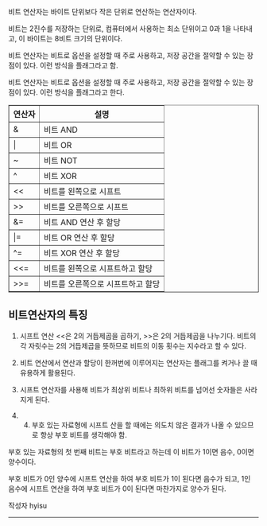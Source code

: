 비트 연산자는 바이트 단위보다 작은 단위로 연산하는 연산자이다.

비트는 2진수를 저장하는 단위로, 컴퓨터에서 사용하는 최소 단위이고 0과 1을 나타내고, 이 바이트는 8비트 크기의 단위이다.

비트 연산자는 비트로 옵션을 설정할 때 주로 사용하고, 저장 공간을 절약할 수 있는 장점이 있다. 이런 방식을 플래그라고 함.

비트 연산자는 비트로 옵션을 설정할 때 주로 사용하고, 저장 공간을 절약할 수 있는 장점이 있다. 이런 방식을 플래그라고 한다.


<table border="1">
<th>연산자</th>
<th>설명</th>
<tr>
<td>&</td>
<td>비트 AND</td>
</tr>
<tr>
<td>|</td>
<td>비트 OR</td>
</tr>
<tr>
<td>~</td>
<td>비트 NOT</td>
</tr>
<tr>
<td>^</td>
<td>비트 XOR</td>
</tr>
<tr>
<td> << </td>
<td>비트를 왼쪽으로 시프트</td>
</tr>
<tr>
<td> >> </td>
<td>비트를 오른쪽으로 시프트</td>
</tr>
<tr>
<td>&=</td>
<td>비트 AND 연산 후 할당</td>
</tr>
<tr>
<td>|=</td>
<td>비트 OR 연산 후 할당</td>
</tr>
<tr>
<td>^=</td>
<td>비트 XOR 연산 후 할당</td>
</tr>
<tr>
<td> <<= </td>
<td>비트를 왼쪽으로 시프트하고 할당</td>
</tr>
<tr>
<td>>>=</td>
<td>비트를 오른쪽으로 시프트하고 할당</td>
</tr>
</table>


## 비트연산자의 특징

1. 시프트 연산 <<은 2의 거듭제곱을 곱하기, >>은 2의 거듭제곱을 나누기다. 비트의 각 자릿수는 2의 거듭제곱을 뜻하므로 비트의 이동 횟수는 지수라고 할 수 있다. 

2. 비트 연산에서 연산과 할당이 한꺼번에 이루어지는 연산자는 플래그를 켜거나 끌 때 유용하게 활용된다.

3. 시프트 연산자를 사용해 비트가 최상위 비트나 최하위 비트를 넘어선 숫자들은 사라지게 된다.

4. 4. 부호 있는 자료형에 시프트 산을 할 때에는 의도치 않은 결과가 나올 수 있으므로 항상 부호 비트를 생각해야 함.

부호 있는 자료형의 첫 번째 비트는 부호 비트라고 하는데 이 비트가 1이면 음수, 0이면 양수이다.

부호 비트가 0인 양수에 시프트 연산을 하여 부호 비트가 1이 된다면 음수가 되고, 1인 음수에 시프트 연산을 하여 부호 비트가 0이 된다면 마찬가지로 양수가 된다.


작성자 hyisu

---

